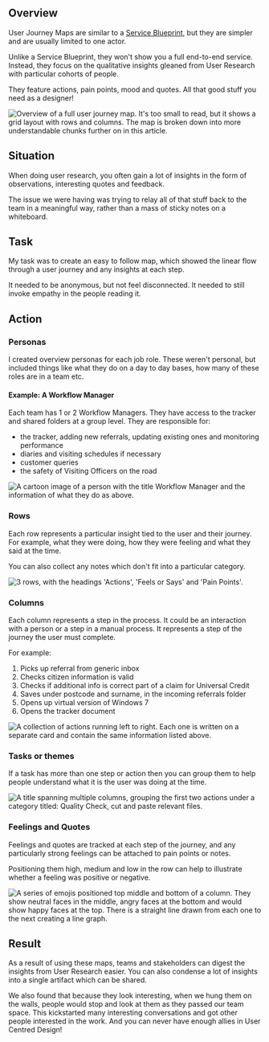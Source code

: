 ## Overview

User Journey Maps are similar to a [Service Blueprint](/work/service-blueprints), but they are simpler and are usually limited to one actor.

Unlike a Service Blueprint, they won't show you a full end-to-end service. Instead, they focus on the qualitative insights gleaned from User Research with particular cohorts of people.

They feature actions, pain points, mood and quotes. All that good stuff you need as a designer!

![Overview of a full user journey map. It's too small to read, but it shows a grid layout with rows and columns. The map is broken down into more understandable chunks further on in this article.](/images/work/user-journey-map-full.jpg)

## Situation

When doing user research, you often gain a lot of insights in the form of observations, interesting quotes and feedback. 

The issue we were having was trying to relay all of that stuff back to the team in a meaningful way, rather than a mass of sticky notes on a whiteboard.

## Task

My task was to create an easy to follow map, which showed the linear flow through a user journey and any insights at each step.

It needed to be anonymous, but not feel disconnected. It needed to still invoke empathy in the people reading it.

## Action

### Personas

I created overview personas for each job role. These weren't personal, but included things like what they do on a day to day bases, how many of these roles are in a team etc.

#### Example: A Workflow Manager

Each team has 1 or 2 Workflow Managers. They have access to the tracker and shared folders at a group level. They are responsible for:
- the tracker, adding new referrals, updating existing ones and monitoring performance
- diaries and visiting schedules if necessary
- customer queries
- the safety of Visiting Officers on the road

![A cartoon image of a person with the title Workflow Manager and the information of what they do as above.](/images/work/user-journey-map-persona.jpg)

### Rows

Each row represents a particular insight tied to the user and their journey. For example, what they were doing, how they were feeling and what they said at the time.

You can also collect any notes which don't fit into a particular category.

![3 rows, with the headings 'Actions', 'Feels or Says' and 'Pain Points'.](/images/work/user-journey-map-rows.jpg)


### Columns

Each column represents a step in the process. It could be an interaction with a person or a step in a manual process. It represents a step of the journey the user must complete.

For example:
1. Picks up referral from generic inbox
2. Checks citizen information is valid
3. Checks if additional info is correct part of a claim for Universal Credit
4. Saves under postcode and surname, in the incoming referrals folder
5. Opens up virtual version of Windows 7
6. Opens the tracker document

![A collection of actions running left to right. Each one is written on a separate card and contain the same information listed above.](/images/work/user-journey-map-actions.jpg)

### Tasks or themes

If a task has more than one step or action then you can group them to help people understand what it is the user was doing at the time.

![A title spanning multiple columns, grouping the first two actions under a category titled: Quality Check, cut and paste relevant files.](/images/work/user-journey-map-tasks.jpg)

### Feelings and Quotes

Feelings and quotes are tracked at each step of the journey, and any particularly strong feelings can be attached to pain points or notes.

Positioning them high, medium and low in the row can help to illustrate whether a feeling was positive or negative.

![A series of emojis positioned top middle and bottom of a column. They show neutral faces in the middle, angry faces at the bottom and would show happy faces at the top. There is a straight line drawn from each one to the next creating a line graph.](/images/work/user-journey-map-feels.jpg)

## Result

As a result of using these maps, teams and stakeholders can digest the insights from User Research easier. You can also condense a lot of insights into a single artifact which can be shared.

We also found that because they look interesting, when we hung them on the walls, people would stop and look at them as they passed our team space. This kickstarted many interesting conversations and got other people interested in the work. And you can never have enough allies in User Centred Design!
